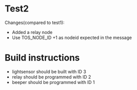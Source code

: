 # Test2
Changes(compared to test1):
- Added a relay node
- Use TOS_NODE_ID +1 as nodeid expected in the message

Build instructions
==================

- lightsensor should be built with ID 3
- relay should be programmed with ID 2
- beeper should be programmed with ID 1
